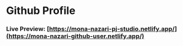 # Github Profile
### Live Preview: [https://mona-nazari-pj-studio.netlify.app/](https://mona-nazari-github-user.netlify.app/)
